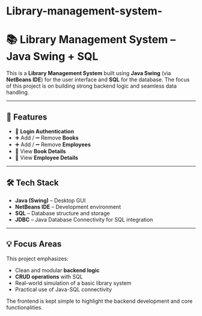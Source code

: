# Library-management-system-

# 📚 Library Management System – Java Swing + SQL

This is a **Library Management System** built using **Java Swing** (via **NetBeans IDE**) for the user interface and **SQL** for the database. The focus of this project is on building strong backend logic and seamless data handling.

---

## 🔧 Features

- 🔐 **Login Authentication**
- ➕ Add / ➖ Remove **Books**
- ➕ Add / ➖ Remove **Employees**
- 📖 View **Book Details**
- 👤 View **Employee Details**

---

## 🛠 Tech Stack

- **Java (Swing)** – Desktop GUI
- **NetBeans IDE** – Development environment
- **SQL** – Database structure and storage
- **JDBC** – Java Database Connectivity for SQL integration

---

## 💡 Focus Areas

This project emphasizes:

- Clean and modular **backend logic**
- **CRUD operations** with SQL
- Real-world simulation of a basic library system
- Practical use of Java-SQL connectivity

The frontend is kept simple to highlight the backend development and core functionalities.

